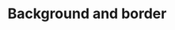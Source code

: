 ---
title: Background and border
eleventyNavigation:
  key: shortcutsBackgroundBordersEN
  title: Background and border
  locale: en
  parent: shortcutsEN
  order: 6
permalink: false
layout: 'layouts/base.njk'
---